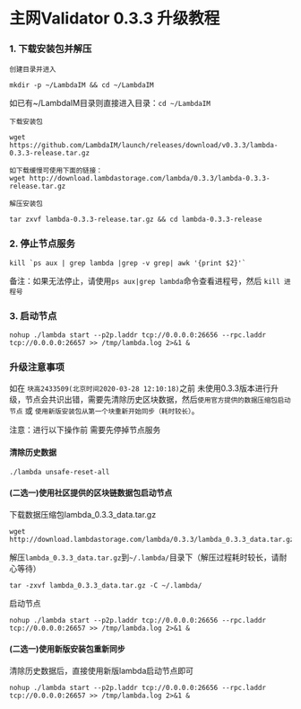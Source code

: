 # 主网Validator 0.3.3 升级教程

### 1. 下载安装包并解压
`创建目录并进入`
```
mkdir -p ~/LambdaIM && cd ~/LambdaIM  
```
如已有~/LambdaIM目录则直接进入目录：`cd ~/LambdaIM` 

`下载安装包`
```
wget https://github.com/LambdaIM/launch/releases/download/v0.3.3/lambda-0.3.3-release.tar.gz

如下载缓慢可使用下面的链接：
wget http://download.lambdastorage.com/lambda/0.3.3/lambda-0.3.3-release.tar.gz
```

`解压安装包`
```
tar zxvf lambda-0.3.3-release.tar.gz && cd lambda-0.3.3-release
```
### 2. 停止节点服务

```
kill `ps aux | grep lambda |grep -v grep| awk '{print $2}'`
```
备注：如果无法停止，请使用`ps aux|grep lambda`命令查看进程号，然后 `kill 进程号`

### 3. 启动节点  
```
nohup ./lambda start --p2p.laddr tcp://0.0.0.0:26656 --rpc.laddr tcp://0.0.0.0:26657 >> /tmp/lambda.log 2>&1 &
```



### 升级注意事项
如在 `块高2433509(北京时间2020-03-28 12:10:18)`之前 未使用0.3.3版本进行升级，节点会共识出错，需要先清除历史区块数据，然后`使用官方提供的数据压缩包启动节点` 或 `使用新版安装包从第一个块重新开始同步（耗时较长）`。  

注意：进行以下操作前 需要先停掉节点服务

#### 清除历史数据
```
./lambda unsafe-reset-all
```

#### (二选一)使用社区提供的区块链数据包启动节点
下载数据压缩包lambda_0.3.3_data.tar.gz
``` 
wget http://download.lambdastorage.com/lambda/0.3.3/lambda_0.3.3_data.tar.gz
```
解压`lambda_0.3.3_data.tar.gz`到`~/.lambda/`目录下（解压过程耗时较长，请耐心等待）
``` 
tar -zxvf lambda_0.3.3_data.tar.gz -C ~/.lambda/
```
启动节点
```
nohup ./lambda start --p2p.laddr tcp://0.0.0.0:26656 --rpc.laddr tcp://0.0.0.0:26657 >> /tmp/lambda.log 2>&1 &
```

#### (二选一)使用新版安装包重新同步
清除历史数据后，直接使用新版lambda启动节点即可
```
nohup ./lambda start --p2p.laddr tcp://0.0.0.0:26656 --rpc.laddr tcp://0.0.0.0:26657 >> /tmp/lambda.log 2>&1 &
```